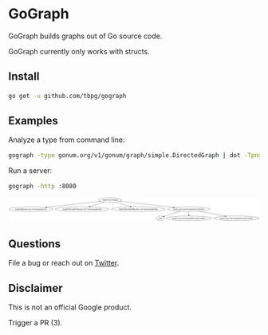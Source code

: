 GoGraph
=======

GoGraph builds graphs out of Go source code.

GoGraph currently only works with structs.

Install
-------

```bash
go get -u github.com/tbpg/gograph
```

Examples
------

Analyze a type from command line:
```bash
gograph -type gonum.org/v1/gonum/graph/simple.DirectedGraph | dot -Tpng -o out.png
```

Run a server:
```bash
gograph -http :8080
```

![sample graph](./sample.png)

Questions
---------

File a bug or reach out on [Twitter](http://twitter.com/tbpalsulich).

Disclaimer
----------

This is not an official Google product.


Trigger a PR (3).
